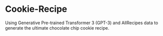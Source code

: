 # Cookie-Recipe

Using Generative Pre-trained Transformer 3 (GPT-3) and AllRecipes data to generate the ultimate chocolate chip cookie recipe.
